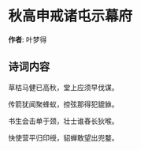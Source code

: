 # 秋高申戒诸屯示幕府

**作者**: 叶梦得

## 诗词内容

草枯马健已高秋，堂上应须早伐谋。

传箭犹闻聚蜂蚁，控弦那得犯貔貅。

书生会击单于颈，壮士谁舂长狄喉。

快使营平归印绶，貂蝉敢望出兜鍪。

